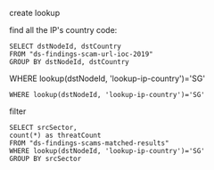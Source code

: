 

create lookup

find all the IP's country code:

```
SELECT dstNodeId, dstCountry
FROM "ds-findings-scam-url-ioc-2019"
GROUP BY dstNodeId, dstCountry
```



WHERE lookup(dstNodeId, 'lookup-ip-country')='SG'

```
WHERE lookup(dstNodeId, 'lookup-ip-country')='SG'
```

filter 

```
SELECT srcSector,
count(*) as threatCount
FROM "ds-findings-scams-matched-results"
WHERE lookup(dstNodeId, 'lookup-ip-country')='SG'
GROUP BY srcSector
```

